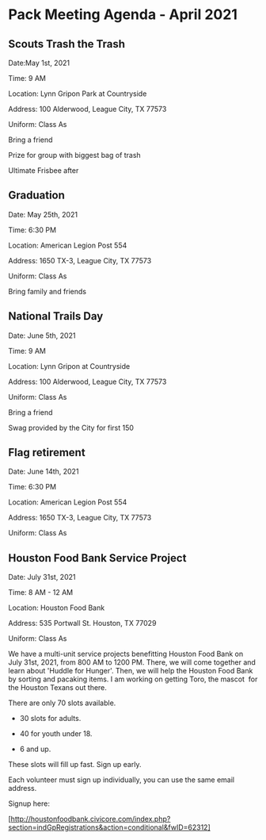 # Pack Meeting Agenda - April 2021

## **Scouts Trash the Trash**  

Date:May 1st, 2021

Time: 9 AM 

Location: Lynn Gripon Park at Countryside 

Address: 100 Alderwood, League City, TX 77573

Uniform: Class As

Bring a friend 

Prize for group with biggest bag of trash 

Ultimate Frisbee after

## **Graduation**

Date: May 25th, 2021

Time: 6:30 PM 

Location: American Legion Post 554

Address: 1650 TX-3, League City, TX 77573

Uniform: Class As

Bring family and friends

## **National Trails Day**

Date: June 5th, 2021

Time: 9 AM 

Location: Lynn Gripon at Countryside

Address: 100 Alderwood, League City, TX 77573

Uniform: Class As

Bring a friend

Swag provided by the City for first 150

## **Flag retirement**

Date: June 14th, 2021

Time: 6:30 PM 

Location: American Legion Post 554

Address: 1650 TX-3, League City, TX 77573

Uniform: Class As

## **Houston Food Bank Service Project**

Date: July 31st, 2021

Time: 8 AM - 12 AM

Location: Houston Food Bank

Address: 535 Portwall St. Houston, TX 77029

Uniform: Class As

We have a multi-unit service projects benefitting Houston Food Bank on July 31st, 2021, from 800 AM to 1200 PM. There, we will come together and learn about 'Huddle for Hunger'. Then, we will help the Houston Food Bank by sorting and pacaking items. I am working on getting Toro, the mascot  for the Houston Texans out there.

There are only 70 slots available.  

- 30 slots for adults.   

- 40 for youth under 18\.  

- 6 and up.

These slots will fill up fast. Sign up early.

Each volunteer must sign up individually, you can use the same email address.

Signup here:

[http://houstonfoodbank.civicore.com/index.php?section=indGpRegistrations&action=conditional&fwID=62312]
